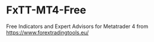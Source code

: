 # FxTT-MT4-Free
Free Indicators and Expert Advisors for Metatrader 4 from https://www.forextradingtools.eu/
